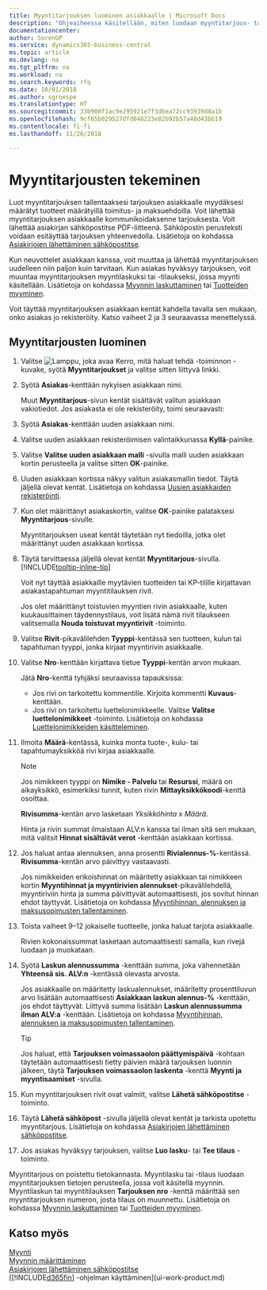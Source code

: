 ```yaml
---
title: Myyntitarjouksen luominen asiakkaalle | Microsoft Docs
description: "Ohjeaiheessa käsitellään, miten luodaan myyntitarjous- tai tarjouspyyntöasiakirja kirjaamaan asiakkaalle tehty tarjous tuotteiden myynnistä tietyin ehdoin."
documentationcenter: 
author: SorenGP
ms.service: dynamics365-business-central
ms.topic: article
ms.devlang: na
ms.tgt_pltfrm: na
ms.workload: na
ms.search.keywords: rfq
ms.date: 10/01/2018
ms.author: sgroespe
ms.translationtype: HT
ms.sourcegitcommit: 33b900f1ac9e295921e7f3d6ea72cc93939d8a1b
ms.openlocfilehash: 9cf65b029527dfd046223e82b92b57a48d43bb19
ms.contentlocale: fi-fi
ms.lasthandoff: 11/26/2018

---
```

# <a name="make-sales-quotes"></a>Myyntitarjousten tekeminen
Luot myyntitarjouksen tallentaaksesi tarjouksen asiakkaalle myydäksesi määrätyt tuotteet määrätyillä toimitus- ja maksuehdoilla. Voit lähettää myyntitarjouksen asiakkaalle kommunikoidaksenne tarjouksesta. Voit lähettää asiakirjan sähköpostitse PDF-liitteenä. Sähköpostin perusteksti voidaan esitäyttää tarjouksen yhteenvedolla. Lisätietoja on kohdassa [Asiakirjojen lähettäminen sähköpostitse](ui-how-send-documents-email.md).

Kun neuvottelet asiakkaan kanssa, voit muuttaa ja lähettää myyntitarjouksen uudelleen niin paljon kuin tarvitaan. Kun asiakas hyväksyy tarjouksen, voit muuntaa myyntitarjouksen myyntilaskuksi tai -tilaukseksi, jossa myynti käsitellään. Lisätietoja on kohdassa [Myynnin laskuttaminen](sales-how-invoice-sales.md) tai [Tuotteiden myyminen](sales-how-sell-products.md).

Voit täyttää myyntitarjouksen asiakkaan kentät kahdella tavalla sen mukaan, onko asiakas jo rekisteröity. Katso vaiheet 2 ja 3 seuraavassa menettelyssä.

## <a name="to-create-a-sales-quote"></a>Myyntitarjousten luominen
1. Valitse ![Lamppu, joka avaa Kerro, mitä haluat tehdä -toiminnon](media/ui-search/search_small.png "Kerro, mitä haluat tehdä") -kuvake, syötä **Myyntitarjoukset** ja valitse sitten liittyvä linkki.
2. Syötä **Asiakas**-kenttään nykyisen asiakkaan nimi.

   Muut **Myyntitarjous**-sivun kentät sisältävät valitun asiakkaan vakiotiedot. Jos asiakasta ei ole rekisteröity, toimi seuraavasti:
3. Syötä **Asiakas**-kenttään uuden asiakkaan nimi.
4. Valitse uuden asiakkaan rekisteröimisen valintaikkunassa **Kyllä**-painike.
5. Valitse **Valitse uuden asiakkaan malli** -sivulla malli uuden asiakkaan kortin perusteella ja valitse sitten **OK**-painike.
6. Uuden asiakkaan kortissa näkyy valitun asiakasmallin tiedot. Täytä jäljellä olevat kentät. Lisätietoja on kohdassa [Uusien asiakkaiden rekisteröinti](sales-how-register-new-customers.md).  
7. Kun olet määrittänyt asiakaskortin, valitse **OK**-painike palataksesi **Myyntitarjous**-sivulle.

   Myyntitarjouksen useat kentät täytetään nyt tiedoilla, jotka olet määrittänyt uuden asiakkaan kortissa.  
8. Täytä tarvittaessa jäljellä olevat kentät **Myyntitarjous**-sivulla. [!INCLUDE[tooltip-inline-tip](includes/tooltip-inline-tip_md.md)]  

    Voit nyt täyttää asiakkaille myytävien tuotteiden tai KP-tilille kirjattavan asiakastapahtuman myyntitilauksen rivit.   

    Jos olet määrittänyt toistuvien myyntien rivin asiakkaalle, kuten kuukausittainen täydennystilaus, voit lisätä nämä rivit tilaukseen valitsemalla **Nouda toistuvat myyntirivit** -toiminto.  

9. Valitse **Rivit**-pikavälilehden **Tyyppi**-kentässä sen tuotteen, kulun tai tapahtuman tyyppi, jonka kirjaat myyntirivin asiakkaalle.
10. Valitse **Nro**-kenttään kirjattava tietue **Tyyppi**-kentän arvon mukaan.

    Jätä **Nro**-kenttä tyhjäksi seuraavissa tapauksissa:
    - Jos rivi on tarkoitettu kommentille. Kirjoita kommentti **Kuvaus**-kenttään.
    - Jos rivi on tarkoitettu luettelonimikkeelle. Valitse **Valitse luettelonimikkeet** -toiminto. Lisätietoja on kohdassa [Luettelonimikkeiden käsitteleminen](inventory-how-work-nonstock-items.md).

11. Ilmoita **Määrä**-kentässä, kuinka monta tuote-, kulu- tai tapahtumayksikköä rivi kirjaa asiakkaalle.

    > [!NOTE]  
    >   Jos nimikkeen tyyppi on **Nimike - Palvelu** tai **Resurssi**, määrä on aikayksikkö, esimerkiksi tunnit, kuten rivin **Mittayksikkökoodi**-kenttä osoittaa.  

    **Rivisumma**-kentän arvo lasketaan *Yksikköhinta* x *Määrä*.  

    Hinta ja rivin summat ilmaistaan ALV:n kanssa tai ilman sitä sen mukaan, mitä valitsit **Hinnat sisältävät verot** -kenttään asiakkaan kortissa.  
12. Jos haluat antaa alennuksen, anna prosentti **Rivialennus-%**-kentässä. **Rivisumma**-kentän arvo päivittyy vastaavasti.  

    Jos nimikkeiden erikoishinnat on määritetty asiakkaan tai nimikkeen kortin **Myyntihinnat ja myyntirivien alennukset**-pikavälilehdellä, myyntiriviin hinta ja summa päivittyvät automaattisesti, jos sovitut hinnan ehdot täyttyvät. Lisätietoja on kohdassa [Myyntihinnan, alennuksen ja maksusopimusten tallentaminen](sales-how-record-sales-price-discount-payment-agreements.md).  
13. Toista vaiheet 9–12 jokaiselle tuotteelle, jonka haluat tarjota asiakkaalle.

    Rivien kokonaissummat lasketaan automaattisesti samalla, kun rivejä luodaan ja muokataan.  
14. Syötä **Laskun alennussumma** -kenttään summa, joka vähennetään **Yhteensä sis. ALV:n** -kentässä olevasta arvosta.

    Jos asiakkaalle on määritetty laskualennukset, määritetty prosenttiluvun arvo lisätään automaattisesti **Asiakkaan laskun alennus-%** -kenttään, jos ehdot täyttyvät. Liittyvä summa lisätään **Laskun alennussumma ilman ALV:a** -kenttään. Lisätietoja on kohdassa [Myyntihinnan, alennuksen ja maksusopimusten tallentaminen](sales-how-record-sales-price-discount-payment-agreements.md).

    > [!TIP]
    > Jos haluat, että **Tarjouksen voimassaolon päättymispäivä** -kohtaan täytetään automaattisesti tietty päivien määrä tarjouksen luonnin jälkeen, täytä **Tarjouksen voimassaolon laskenta** -kenttä **Myynti ja myyntisaamiset** -sivulla. 

15. Kun myyntitarjouksen rivit ovat valmiit, valitse **Lähetä sähköpostitse** -toiminto.
16. Täytä **Lähetä sähköpost** -sivulla jäljellä olevat kentät ja tarkista upotettu myyntitarjous. Lisätietoja on kohdassa [Asiakirjojen lähettäminen sähköpostitse](ui-how-send-documents-email.md).
17. Jos asiakas hyväksyy tarjouksen, valitse **Luo lasku**- tai **Tee tilaus** -toiminto.

Myyntitarjous on poistettu tietokannasta. Myyntilasku tai -tilaus luodaan myyntitarjouksen tietojen perusteella, jossa voit käsitellä myynnin. Myyntilaskun tai myyntitilauksen **Tarjouksen nro** -kenttä määrittää sen myyntitarjouksen numeron, josta tilaus on muunnettu. Lisätietoja on kohdassa [Myynnin laskuttaminen](sales-how-invoice-sales.md) tai [Tuotteiden myyminen](sales-how-sell-products.md).

## <a name="see-also"></a>Katso myös
[Myynti](sales-manage-sales.md)  
[Myynnin määrittäminen](sales-setup-sales.md)  
[Asiakirjojen lähettäminen sähköpostitse](ui-how-send-documents-email.md)  
[[!INCLUDE[d365fin](includes/d365fin_md.md)] -ohjelman käyttäminen](ui-work-product.md)

